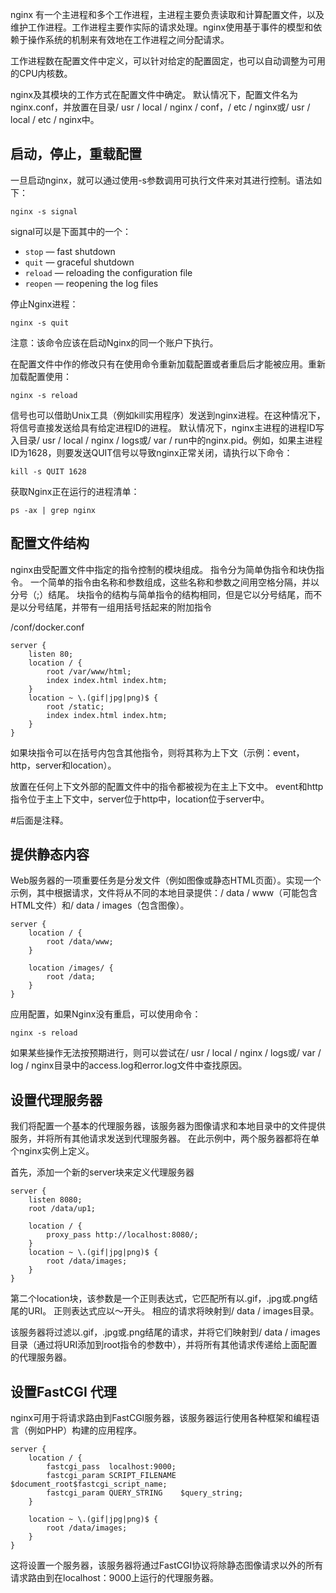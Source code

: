 nginx 有一个主进程和多个工作进程，主进程主要负责读取和计算配置文件，以及维护工作进程。工作进程主要作实际的请求处理。nginx使用基于事件的模型和依赖于操作系统的机制来有效地在工作进程之间分配请求。

工作进程数在配置文件中定义，可以针对给定的配置固定，也可以自动调整为可用的CPU内核数。

nginx及其模块的工作方式在配置文件中确定。 默认情况下，配置文件名为nginx.conf，并放置在目录/ usr / local / nginx / conf，/ etc / nginx或/ usr / local / etc / nginx中。

## 启动，停止，重载配置

一旦启动nginx，就可以通过使用-s参数调用可执行文件来对其进行控制。语法如下：

```
nginx -s signal
```

signal可以是下面其中的一个：

- `stop` — fast shutdown
- `quit` — graceful shutdown
- `reload` — reloading the configuration file
- `reopen` — reopening the log files

停止Nginx进程：

```
nginx -s quit
```

注意：该命令应该在启动Nginx的同一个账户下执行。

在配置文件中作的修改只有在使用命令重新加载配置或者重启后才能被应用。重新加载配置使用：

```
nginx -s reload
```

信号也可以借助Unix工具（例如kill实用程序）发送到nginx进程。在这种情况下，将信号直接发送给具有给定进程ID的进程。 默认情况下，nginx主进程的进程ID写入目录/ usr / local / nginx / logs或/ var / run中的nginx.pid。例如，如果主进程ID为1628，则要发送QUIT信号以导致nginx正常关闭，请执行以下命令：

```
kill -s QUIT 1628
```

获取Nginx正在运行的进程清单：

```
ps -ax | grep nginx
```

## 配置文件结构

nginx由受配置文件中指定的指令控制的模块组成。 指令分为简单伪指令和块伪指令。 一个简单的指令由名称和参数组成，这些名称和参数之间用空格分隔，并以分号（;）结尾。 块指令的结构与简单指令的结构相同，但是它以分号结尾，而不是以分号结尾，并带有一组用括号括起来的附加指令

/conf/docker.conf

```
server {
    listen 80;
    location / {
        root /var/www/html;
        index index.html index.htm;
    }
    location ~ \.(gif|jpg|png)$ {
        root /static;
        index index.html index.htm;
    }
}
```

如果块指令可以在括号内包含其他指令，则将其称为上下文（示例：event，http，server和location）。

放置在任何上下文外部的配置文件中的指令都被视为在主上下文中。 event和http指令位于主上下文中，server位于http中，location位于server中。

#后面是注释。

## 提供静态内容

Web服务器的一项重要任务是分发文件（例如图像或静态HTML页面）。实现一个示例，其中根据请求，文件将从不同的本地目录提供：/ data / www（可能包含HTML文件）和/ data / images（包含图像）。

```
server {
    location / {
        root /data/www;
    }

    location /images/ {
        root /data;
    }
}
```

应用配置，如果Nginx没有重启，可以使用命令：

```
nginx -s reload
```

如果某些操作无法按预期进行，则可以尝试在/ usr / local / nginx / logs或/ var / log / nginx目录中的access.log和error.log文件中查找原因。

## 设置代理服务器

我们将配置一个基本的代理服务器，该服务器为图像请求和本地目录中的文件提供服务，并将所有其他请求发送到代理服务器。 在此示例中，两个服务器都将在单个nginx实例上定义。

首先，添加一个新的server块来定义代理服务器

```
server {
    listen 8080;
    root /data/up1;

    location / {
    	proxy_pass http://localhost:8080/;
    }
    location ~ \.(gif|jpg|png)$ {
        root /data/images;
    }
}
```

第二个location块，该参数是一个正则表达式，它匹配所有以.gif，.jpg或.png结尾的URI。 正则表达式应以〜开头。 相应的请求将映射到/ data / images目录。

该服务器将过滤以.gif，.jpg或.png结尾的请求，并将它们映射到/ data / images目录（通过将URI添加到root指令的参数中），并将所有其他请求传递给上面配置的代理服务器。

## 设置FastCGI 代理

nginx可用于将请求路由到FastCGI服务器，该服务器运行使用各种框架和编程语言（例如PHP）构建的应用程序。

```
server {
    location / {
        fastcgi_pass  localhost:9000;
        fastcgi_param SCRIPT_FILENAME $document_root$fastcgi_script_name;
        fastcgi_param QUERY_STRING    $query_string;
    }

    location ~ \.(gif|jpg|png)$ {
        root /data/images;
    }
}
```

这将设置一个服务器，该服务器将通过FastCGI协议将除静态图像请求以外的所有请求路由到在localhost：9000上运行的代理服务器。